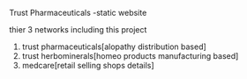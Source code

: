 Trust Pharmaceuticals -static website

thier 3 networks including this project
1) trust pharmaceuticals[alopathy distribution based]
2) trust herbominerals[homeo products manufacturing based]
3) medcare[retail selling shops details]
